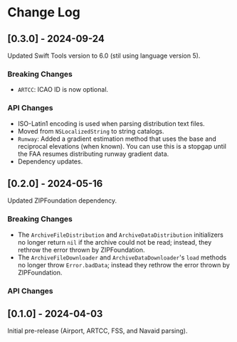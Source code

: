 # Change Log

## [0.3.0] - 2024-09-24

Updated Swift Tools version to 6.0 (stil using language version 5).

### Breaking Changes

* `ARTCC`: ICAO ID is now optional.

### API Changes

* ISO-Latin1 encoding is used when parsing distribution text files.
* Moved from `NSLocalizedString` to string catalogs.
* `Runway`: Added a gradient estimation method that uses the base and reciprocal
  elevations (when known). You can use this is a stopgap until the FAA resumes
  distributing runway gradient data.
* Dependency updates.

## [0.2.0] - 2024-05-16

Updated ZIPFoundation dependency.

### Breaking Changes

* The `ArchiveFileDistribution` and `ArchiveDataDistribution` initializers no
  longer return `nil` if the archive could not be read; instead, they rethrow
  the error thrown by ZIPFoundation.
* The `ArchiveFileDownloader` and `ArchiveDataDownloader`'s `load` methods no
  longer throw `Error.badData`; instead they rethrow the error thrown by
  ZIPFoundation.

### API Changes

## [0.1.0] - 2024-04-03

Initial pre-release (Airport, ARTCC, FSS, and Navaid parsing).
